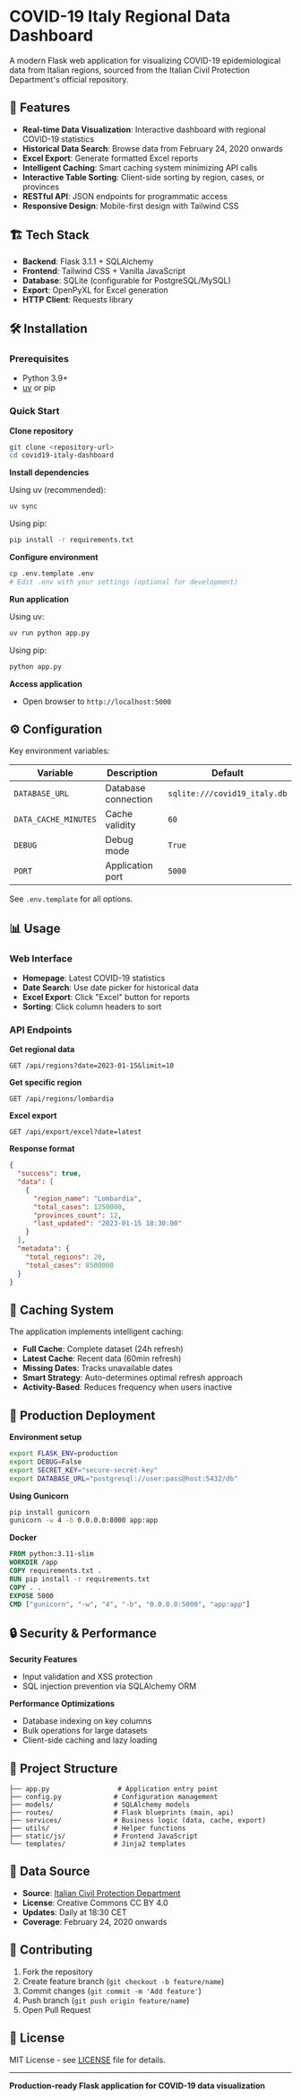 # COVID-19 Italy Regional Data Dashboard

A modern Flask web application for visualizing COVID-19 epidemiological data from Italian regions, sourced from the Italian Civil Protection Department's official repository.

## 🚀 Features

- **Real-time Data Visualization**: Interactive dashboard with regional COVID-19 statistics
- **Historical Data Search**: Browse data from February 24, 2020 onwards
- **Excel Export**: Generate formatted Excel reports
- **Intelligent Caching**: Smart caching system minimizing API calls
- **Interactive Table Sorting**: Client-side sorting by region, cases, or provinces
- **RESTful API**: JSON endpoints for programmatic access
- **Responsive Design**: Mobile-first design with Tailwind CSS

## 🏗️ Tech Stack

- **Backend**: Flask 3.1.1 + SQLAlchemy
- **Frontend**: Tailwind CSS + Vanilla JavaScript  
- **Database**: SQLite (configurable for PostgreSQL/MySQL)
- **Export**: OpenPyXL for Excel generation
- **HTTP Client**: Requests library

## 🛠️ Installation

### Prerequisites
- Python 3.9+
- [uv](https://docs.astral.sh/uv/) or pip

### Quick Start

**Clone repository**
```bash
git clone <repository-url>
cd covid19-italy-dashboard
```

**Install dependencies**

Using uv (recommended):
```bash
uv sync
```

Using pip:
```bash
pip install -r requirements.txt
```

**Configure environment**
```bash
cp .env.template .env
# Edit .env with your settings (optional for development)
```

**Run application**

Using uv:
```bash
uv run python app.py
```

Using pip:
```bash
python app.py
```

**Access application**
- Open browser to `http://localhost:5000`

## ⚙️ Configuration

Key environment variables:

| Variable | Description | Default |
|----------|-------------|---------|
| `DATABASE_URL` | Database connection | `sqlite:///covid19_italy.db` |
| `DATA_CACHE_MINUTES` | Cache validity | `60` |
| `DEBUG` | Debug mode | `True` |
| `PORT` | Application port | `5000` |

See `.env.template` for all options.

## 📊 Usage

### Web Interface
- **Homepage**: Latest COVID-19 statistics
- **Date Search**: Use date picker for historical data
- **Excel Export**: Click "Excel" button for reports
- **Sorting**: Click column headers to sort

### API Endpoints

**Get regional data**
```http
GET /api/regions?date=2023-01-15&limit=10
```

**Get specific region**
```http
GET /api/regions/lombardia
```

**Excel export**
```http
GET /api/export/excel?date=latest
```

**Response format**
```json
{
  "success": true,
  "data": [
    {
      "region_name": "Lombardia",
      "total_cases": 1250000,
      "provinces_count": 12,
      "last_updated": "2023-01-15 18:30:00"
    }
  ],
  "metadata": {
    "total_regions": 20,
    "total_cases": 8500000
  }
}
```

## 🧠 Caching System

The application implements intelligent caching:

- **Full Cache**: Complete dataset (24h refresh)
- **Latest Cache**: Recent data (60min refresh) 
- **Missing Dates**: Tracks unavailable dates
- **Smart Strategy**: Auto-determines optimal refresh approach
- **Activity-Based**: Reduces frequency when users inactive

## 🚀 Production Deployment

**Environment setup**
```bash
export FLASK_ENV=production
export DEBUG=False
export SECRET_KEY="secure-secret-key"
export DATABASE_URL="postgresql://user:pass@host:5432/db"
```

**Using Gunicorn**
```bash
pip install gunicorn
gunicorn -w 4 -b 0.0.0.0:8000 app:app
```

**Docker**
```dockerfile
FROM python:3.11-slim
WORKDIR /app
COPY requirements.txt .
RUN pip install -r requirements.txt
COPY . .
EXPOSE 5000
CMD ["gunicorn", "-w", "4", "-b", "0.0.0.0:5000", "app:app"]
```

## 🔒 Security & Performance

**Security Features**
- Input validation and XSS protection
- SQL injection prevention via SQLAlchemy ORM

**Performance Optimizations**
- Database indexing on key columns
- Bulk operations for large datasets
- Client-side caching and lazy loading

## 📁 Project Structure

```
├── app.py                 # Application entry point
├── config.py             # Configuration management
├── models/               # SQLAlchemy models
├── routes/               # Flask blueprints (main, api)
├── services/             # Business logic (data, cache, export)
├── utils/                # Helper functions
├── static/js/            # Frontend JavaScript
└── templates/            # Jinja2 templates
```

## 📄 Data Source

- **Source**: [Italian Civil Protection Department](https://github.com/pcm-dpc/COVID-19)
- **License**: Creative Commons CC BY 4.0
- **Updates**: Daily at 18:30 CET
- **Coverage**: February 24, 2020 onwards

## 🤝 Contributing

1. Fork the repository
2. Create feature branch (`git checkout -b feature/name`)
3. Commit changes (`git commit -m 'Add feature'`)
4. Push branch (`git push origin feature/name`)
5. Open Pull Request

## 📝 License

MIT License - see [LICENSE](LICENSE) file for details.

---

**Production-ready Flask application for COVID-19 data visualization**